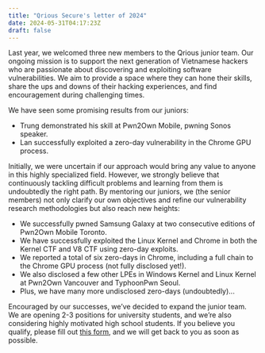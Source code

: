 ```yaml
---
title: "Qrious Secure's letter of 2024"
date: 2024-05-31T04:17:23Z
draft: false
---
```


Last year, we welcomed three new members to the Qrious junior team. Our ongoing mission is to support the next generation of Vietnamese hackers who are passionate about discovering and exploiting software vulnerabilities. We aim to provide a space where they can hone their skills, share the ups and downs of their hacking experiences, and find encouragement during challenging times.

We have seen some promising results from our juniors:

- Trung demonstrated his skill at Pwn2Own Mobile, pwning Sonos speaker.
- Lan successfully exploited a zero-day vulnerability in the Chrome GPU process.

Initially, we were uncertain if our approach would bring any value to anyone in this highly specialized field. However, we strongly believe that continuously tackling difficult problems and learning from them is undoubtedly the right path. By mentoring our juniors, we (the senior members) not only clarify our own objectives and refine our vulnerability research methodologies but also reach new heights:

- We successfully pwned Samsung Galaxy at two consecutive editions of Pwn2Own Mobile Toronto.
- We have successfully exploited the Linux Kernel and Chrome in both the Kernel CTF and V8 CTF using zero-day exploits.
- We reported a total of six zero-days in Chrome, including a full chain to the Chrome GPU process (not fully disclosed yet!).
- We also disclosed a few other LPEs in Windows Kernel and Linux Kernel at Pwn2Own Vancouver and TyphoonPwn Seoul.
- Plus, we have many more undisclosed zero-days (undoubtedly)...

Encouraged by our successes, we’ve decided to expand the junior team. We are opening 2-3 positions for university students, and we’re also considering highly motivated high school students. If you believe you qualify, please fill out [this form](https://forms.gle/dYiPYSqfZadt2cfg8), and we will get back to you as soon as possible.

